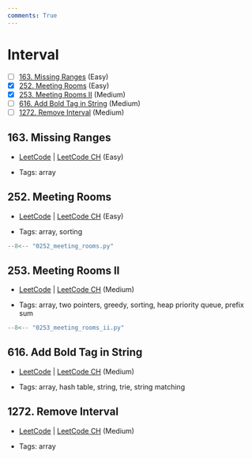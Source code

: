 ```yaml
---
comments: True
---
```


# Interval

- [ ] [163. Missing Ranges](https://leetcode.cn/problems/missing-ranges/) (Easy)
- [x] [252. Meeting Rooms](https://leetcode.cn/problems/meeting-rooms/) (Easy)
- [x] [253. Meeting Rooms II](https://leetcode.cn/problems/meeting-rooms-ii/) (Medium)
- [ ] [616. Add Bold Tag in String](https://leetcode.cn/problems/add-bold-tag-in-string/) (Medium)
- [ ] [1272. Remove Interval](https://leetcode.cn/problems/remove-interval/) (Medium)

## 163. Missing Ranges

-   [LeetCode](https://leetcode.com/problems/missing-ranges/) | [LeetCode CH](https://leetcode.cn/problems/missing-ranges/) (Easy)

-   Tags: array

## 252. Meeting Rooms

-   [LeetCode](https://leetcode.com/problems/meeting-rooms/) | [LeetCode CH](https://leetcode.cn/problems/meeting-rooms/) (Easy)

-   Tags: array, sorting

```python title="252. Meeting Rooms - Python Solution"
--8<-- "0252_meeting_rooms.py"
```

## 253. Meeting Rooms II

-   [LeetCode](https://leetcode.com/problems/meeting-rooms-ii/) | [LeetCode CH](https://leetcode.cn/problems/meeting-rooms-ii/) (Medium)

-   Tags: array, two pointers, greedy, sorting, heap priority queue, prefix sum

```python title="253. Meeting Rooms II - Python Solution"
--8<-- "0253_meeting_rooms_ii.py"
```

## 616. Add Bold Tag in String

-   [LeetCode](https://leetcode.com/problems/add-bold-tag-in-string/) | [LeetCode CH](https://leetcode.cn/problems/add-bold-tag-in-string/) (Medium)

-   Tags: array, hash table, string, trie, string matching

## 1272. Remove Interval

-   [LeetCode](https://leetcode.com/problems/remove-interval/) | [LeetCode CH](https://leetcode.cn/problems/remove-interval/) (Medium)

-   Tags: array
